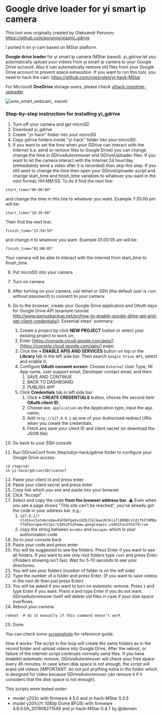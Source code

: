 # Google drive loader for yi smart ip camera
This tool was originally created by Oleksandr Porunov:
https://github.com/porunov/xiaomi_gdrive

I ported it on yi cam based on MStar platform.

**Google drive loader** for yi smart ip camera (MStar based). yi_gdrive let you automatically upload your videos from yi smart ip camera to your Google Drive account. Also it can automatically remove old files from your Google Drive account to prevent space exhaustion.
If you want to run this tool, you need to hack the cam:
https://github.com/roleoroleo/yi-hack-MStar

For Microsoft **OneDrive** storage users, please check [yihack-onedrive-uploader](https://github.com/denven/yihack-onedrive-uploader)


![ants_smart_webcam_ xiaomi](https://cloud.githubusercontent.com/assets/17673243/17768152/76d2a56a-653b-11e6-81db-522a29f9f1f2.png)

### Step-by-step instruction for installing yi_gdrive

1. Turn off your camera and get microSD
2. Download yi_gdrive
3. Create "yi-hack" folder into your microSD
4. Copy gdrive folders inside "yi-hack" folder into your microSD:
5. If you want to set the time when your GDrive can interact with the Internet (i.e. send or remove files to Google Drive) you can change change the time in GDriveAutoremover and GDriveUploader files. If you want to let the camera interact with the Internet 24 hour/day (immediately send a video after it is recorded) then skip this step. If you still want to change the time then open your GDriveUploader script and change start_time and finish_time variables to whatever you want in the next format: HH:MM:SS. To do it find the next line:

  ```
  start_time="00:00:00"
  ```
  
  and change the time in this line to whatever you want. Example 7:35:00 pm will be:    
  
  ```
  start_time="19:35:00"
  ```
  
  Then find the next line:   
  
  ```
  finish_time="23:59:59"
  ```
  
  and change it to whatever you want. Example 01:00:05 am will be:   
  
  ```
  finish_time="01:00:05"
  ```
  
  Your camera will be able to interact with the Internet from start_time to finish_time.
  
6. Put microSD into your camera
7. Turn on camera
8. After turning on your camera, use telnet or SSH (the default user is `root` without passowrd) to connect to your camera:
9. Go to the browser, create your Google Drive application and OAuth keys for Google Drive API (example tutorial: http://www.iperiusbackup.net/en/how-to-enable-google-drive-api-and-get-client-credentials/). Essential steps' summary:
    1.  Create a project by click **NEW PROJECT** button or select your existing project to work on;
    3.  Enter [https://console.cloud.google.com/apis/](https://console.cloud.google.com/apis/) page;
    4.  Click the **+ ENABLE APIS AND SERVICES** button on top or the **Library** tab in the left side bar. Then search `Google Drive API`, select and enable it;
    5.  Configure **OAuth consent screen**: Choose `External` User Type, fill App name, user support email, Developer contact email, and then:
        1.  SAVE AND CONTINUE
        2.  BACK TO DASHBOARD
        3.  PUBLISH APP
    6.  Click **Credentials** tab in left side bar:
        1.  Click **+ CREATE CREDENTIALS** button, choose the second item **OAuth client ID**;
        2.  Choose `Web application` as the Application type, input the app name;
        3.  Add `http://127.0.0.1` as one of your Authorized redirect URIs when you create the credentials.
        4.  Fetch ans save your client ID and client secret (or download the JSON file).

10. Go back to your SSH console
11. Run GDriveConf from /tmp/sd/yi-hack/gdrive folder to configure your Google Drive access:

  ```
  cd /tmp/sd/
  sh yi-hack/gdrive/GDriveConf
  ```

13. Paste your client id and press enter
14. Paste your client secret and press enter
15. Copy link which you see and paste into your browser
16. Click "Accept"
17. Select and copy the code **from the browser address bar**. :warning: Even when you see a page shows "This site can't be reached", you've already got the code in your address bar. e.g.:
    1.  `127.0.1/?state=state&code=4%F0AfgeXvsbZbJJklkweJKJklsfl899DcstdjfkIfdMQxffdf&scope=https:%3A%2F%2Fwww.googleapis.com%2Fauth%2fdrive` 
    2.  copy the string between `&code=` and `&scope=` which is your authorization code
18. Go to your console back
19. Paste your code and press enter
20. You will be suggested to see the folders. Press Enter if you want to see all folders. If you want to see only root folders type `root` and press Enter.
//Folders showing isn't fast. Wait for 5-10 seconds to see your directories.
21. You will see your folders (number of folder is on the left side)
22. Type the number of a folder and press Enter. (If you want to save videos in the root dir then just press Enter)
23. You will be asked if you want to turn on automatic remove. Press `1` and type Enter if you want. Press `0` and type Enter if you do not want. GDriveAutoremover itself will delete old files in case if your disk space overflows.
24. Reboot your camera:

  ```
  reboot  # do it manually if this command doesn't work
  ```
25. Done

You can check some [screenshots](https://github.com/roleoroleo/yi-hack-MStar.gdrive/tree/master/screenshots) for reference guide.

How it works:
The script in the loop will create the same folders as in the record folder and upload videos into Google Drive. After the reboot, or failure of the internet script continues normally send files. If you have enabled automatic remove, GDriveAutoremover will check your free space every 45 minutes. In case when disk space is not enough, the script will erase old videos (IMPORTANT: do not put anything extra in the folder which is designed for video because GDriveAutoremover can remove it if it considers that the disk space is not enough).

This scripts were tested under:
- model y203c with firmware 4.5.0 and yi-hack-MStar 0.3.5
- model y201c(Yi 1080p Dome BFUS) with firmware 4.6.0.0A_201908271549 and yi-hack-MStar 0.4.7 by @denven
